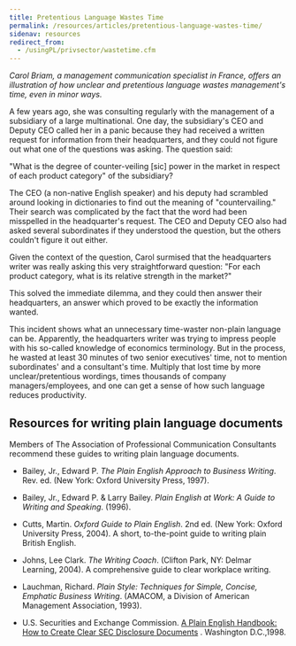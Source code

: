 ```yaml
---
title: Pretentious Language Wastes Time
permalink: /resources/articles/pretentious-language-wastes-time/
sidenav: resources
redirect_from:
  - /usingPL/privsector/wastetime.cfm
---
```


_Carol Briam, a management communication specialist in France, offers an illustration of how unclear and pretentious language wastes management's time, even in minor ways._

A few years ago, she was consulting regularly with the management of a subsidiary of a large multinational. One day, the subsidiary's CEO and Deputy CEO called her in a panic because they had received a written request for information from their headquarters, and they could not figure out what one of the questions was asking. The question said:

"What is the degree of counter-veiling [sic] power in the market in respect of each product category" of the subsidiary?

The CEO (a non-native English speaker) and his deputy had scrambled around looking in dictionaries to find out the meaning of "countervailing." Their search was complicated by the fact that the word had been misspelled in the headquarter's request. The CEO and Deputy CEO also had asked several subordinates if they understood the question, but the others couldn't figure it out either.

Given the context of the question, Carol surmised that the headquarters writer was really asking this very straightforward question: "For each product category, what is its relative strength in the market?"

This solved the immediate dilemma, and they could then answer their headquarters, an answer which proved to be exactly the information wanted.

This incident shows what an unnecessary time-waster non-plain language can be. Apparently, the headquarters writer was trying to impress people with his so-called knowledge of economics terminology. But in the process, he wasted at least 30 minutes of two senior executives' time, not to mention subordinates' and a consultant's time. Multiply that lost time by more unclear/pretentious wordings, times thousands of company managers/employees, and one can get a sense of how such language reduces productivity.

## Resources for writing plain language documents

Members of The Association of Professional Communication Consultants recommend these guides to writing plain language documents.

- Bailey, Jr., Edward P. _The Plain English Approach to Business Writing_. Rev. ed. (New York: Oxford University Press, 1997).

- Bailey, Jr., Edward P. & Larry Bailey. _Plain English at Work: A Guide to Writing and Speaking_. (1996).

- Cutts, Martin. _Oxford Guide to Plain English_. 2nd ed. (New York: Oxford University Press, 2004). A short, to-the-point guide to writing plain British English.

- Johns, Lee Clark. _The Writing Coach_. (Clifton Park, NY: Delmar Learning, 2004). A comprehensive guide to clear workplace writing.

- Lauchman, Richard. _Plain Style: Techniques for Simple, Concise, Emphatic Business Writing_. (AMACOM, a Division of American Management Association, 1993).

- U.S. Securities and Exchange Commission. [A Plain English Handbook: How to Create Clear SEC Disclosure Documents](http://www.sec.gov/pdf/handbook.pdf) . Washington D.C.,1998.
